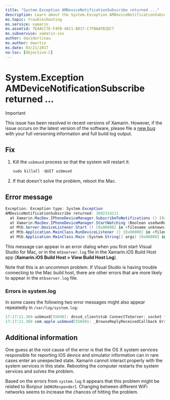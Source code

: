 ```yaml
---
title: "System.Exception AMDeviceNotificationSubscribe returned ..."
description: Learn about the System.Exception AMDeviceNotificationSubscribe error message.
ms.topic: troubleshooting
ms.service: xamarin
ms.assetid: 7E4ACC7E-F4FB-46C1-8837-C7FBAAFB2DC7
ms.subservice: xamarin-ios
author: davidortinau
ms.author: daortin
ms.date: 03/21/2017
no-loc: [Objective-C]
---
```


# System.Exception AMDeviceNotificationSubscribe returned ...

> [!IMPORTANT]
> This issue has been resolved in recent versions of Xamarin. However, if the issue occurs on the latest version of the software, please file a [new bug](~/cross-platform/troubleshooting/questions/howto-file-bug.md) with your full versioning information and full build log output.

## Fix

1. Kill the `usbmuxd` process so that the system will restart it:

    ```csharp
    sudo killall -QUIT usbmuxd
    ```

2. If that doesn't solve the problem, reboot the Mac.

## Error message

```csharp
Exception: Exception type: System.Exception
AMDeviceNotificationSubscribe returned: 3892314211
  at Xamarin.MacDev.IPhoneDeviceManager.SubscribeToNotifications () [0x00000] in <filename unknown="">:0
  at Xamarin.MacDev.IPhoneDeviceManager.StartWatching (Boolean useOwnRunloop) [0x00000] in <filename unknown="">:0
  at Mtb.Server.DeviceListener.Start () [0x00000] in <filename unknown="">:0
  at Mtb.Application.MainClass.RunDeviceListener () [0x00000] in <filename unknown="">:0
  at Mtb.Application.MainClass.Main (System.String[] args) [0x00000] in <filename unknown="">:0
```

This message can appear in an error dialog when you first start Visual Studio for Mac, or in the `mtbserver.log` file in the Xamarin.iOS Build Host app (**Xamarin.iOS Build Host > View Build Host Log**).

Note that this is an uncommon problem. If Visual Studio is having trouble connecting to the Mac build host, there are other errors that are more likely to appear in the `mtbserver.log` file.

### Errors in system.log

In some cases the following two error messages might also appear repeatedly in `/var/log/system.log`:

```csharp
17:17:11.369 usbmuxd[55040]: dnssd_clientstub ConnectToServer: socket failed 24 Too many open files
17:17:11.369 com.apple.usbmuxd[55040]: _BrowseReplyReceivedCallback Error doing DNSServiceResolve(): -65539
```

## Additional information

One guess at the root cause of the error is that the OS X system services responsible for reporting iOS device and simulator information can in rare cases enter an unexpected state. Xamarin cannot interact properly with the system services in this state. Rebooting the computer restarts the system services and solves the problem.

Based on the errors from `system.log` it appears that this problem might be related to Bonjour (`mDNSResponder`). Changing between different WiFi networks seems to increase the chances of hitting the problem.
